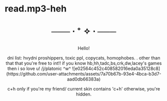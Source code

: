 # read.mp3-heh
<h1 align="center"></[](i)>


─── ⋅ ⁺ ✧  ⋅ ───


</h1>


  
<p align="center"> Hello!

<p align="center"> 

<p align="center"> dni list: hvydni proshippers, toxic ppl, copycats, homophobes.
.  other than that that you're free to int!! if you know hb,hh,tadc,bs,crk,dw,lacey's games then i so love u! /j/platonic ^w^
![e02564c452c408582016eda0a35128c8](https://github.com/user-attachments/assets/7a70b67b-93e4-4bca-b3d7-aad0db66383a)

    
<p align="center">  c+h only if you're my friend/ current skin contains 'c+h' otherwise, you're hidden.





<h1 align="center"></[](h)>
